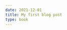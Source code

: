 ```yaml
---
date: 2021-12-01
title: My first blog post
type: book
---
```



<script src="https://gist.github.com/tsai-jiewen/06d1f7f57a92444505f84bcd738a6915.js"></script>
